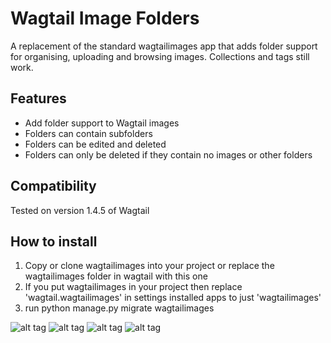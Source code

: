 # Wagtail Image Folders

A replacement of the standard wagtailimages app that adds folder support for organising, uploading and browsing images. Collections and tags still work.

## Features

 - Add folder support to Wagtail images
 - Folders can contain subfolders
 - Folders can be edited and deleted
 - Folders can only be deleted if they contain no images or other folders

## Compatibility

Tested on version 1.4.5 of Wagtail

## How to install

1. Copy or clone wagtailimages into your project or replace the wagtailimages folder in wagtail with this one
2. If you put wagtailimages in your project then replace 'wagtail.wagtailimages' in settings installed apps to just 'wagtailimages'
3. run python manage.py migrate wagtailimages

![alt tag](https://raw.githubusercontent.com/anteatersa/Wagtail-Image-Folders/master/screenshots/img-01.png)
![alt tag](https://raw.githubusercontent.com/anteatersa/Wagtail-Image-Folders/master/screenshots/img-02.png)
![alt tag](https://raw.githubusercontent.com/anteatersa/Wagtail-Image-Folders/master/screenshots/img-03.png)
![alt tag](https://raw.githubusercontent.com/anteatersa/Wagtail-Image-Folders/master/screenshots/img-04.png)
